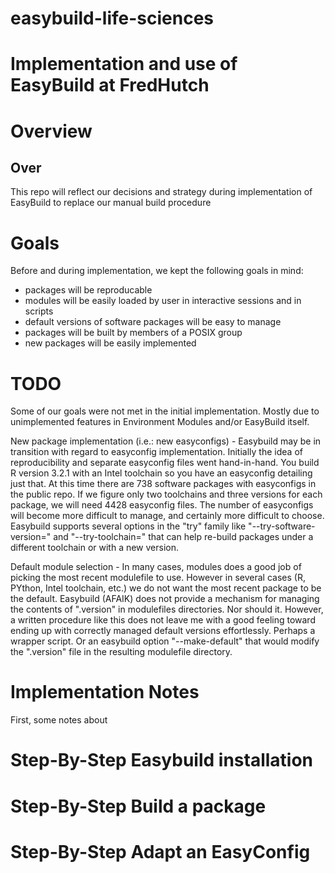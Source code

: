 # easybuild-life-sciences
Implementation and use of EasyBuild at FredHutch
================================================

# Overview
Over
----
This repo will reflect our decisions and strategy during implementation of EasyBuild to replace our manual build procedure

# Goals
Before and during implementation, we kept the following goals in mind:

   * packages will be reproducable
   * modules will be easily loaded by user in interactive sessions and in scripts
   * default versions of software packages will be easy to manage
   * packages will be built by members of a POSIX group
   * new packages will be easily implemented

# TODO
Some of our goals were not met in the initial implementation. Mostly due to unimplemented features in Environment Modules and/or EasyBuild itself.

New package implementation (i.e.: new easyconfigs) - Easybuild may be in transition with regard to easyconfig implementation. Initially the idea of reproducibility and separate easyconfig files went hand-in-hand. You build R version 3.2.1 with an Intel toolchain so you have an easyconfig detailing just that. At this time there are 738 software packages with easyconfigs in the public repo. If we figure only two toolchains and three versions for each package, we will need 4428 easyconfig files. The number of easyconfigs will become more difficult to manage, and certainly more difficult to choose. Easybuild supports several options in the "try" family like "--try-software-version=" and "--try-toolchain=" that can help re-build packages under a different toolchain or with a new version.

Default module selection - In many cases, modules does a good job of picking the most recent modulefile to use. However in several cases (R, PYthon, Intel toolchain, etc.) we do not want the most recent package to be the default. Easybuild (AFAIK) does not provide a mechanism for managing the contents of ".version" in modulefiles directories. Nor should it. However, a written procedure like this does not leave me with a good feeling toward ending up with correctly managed default versions effortlessly. Perhaps a wrapper script. Or an easybuild option "--make-default" that would modify the ".version" file in the resulting modulefile directory.

# Implementation Notes
First, some notes about 

# Step-By-Step Easybuild installation

# Step-By-Step Build a package

# Step-By-Step Adapt an EasyConfig
